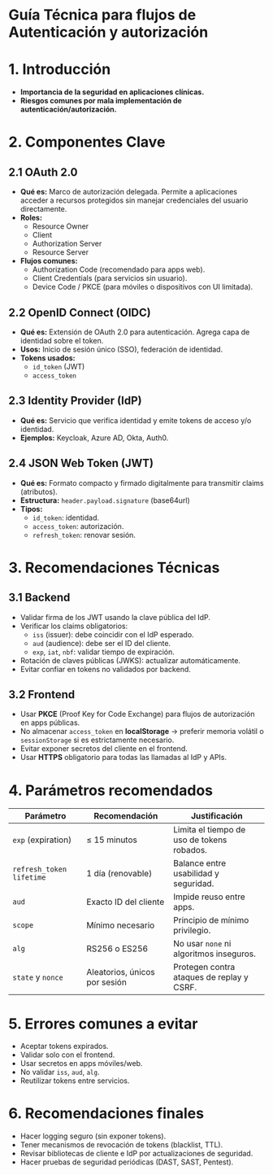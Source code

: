 # Guía Técnica para flujos de Autenticación y autorización

# 1. Introducción
- **Importancia de la seguridad en aplicaciones clínicas.**
- **Riesgos comunes por mala implementación de autenticación/autorización.**

# 2. Componentes Clave

## 2.1 OAuth 2.0
- **Qué es:** Marco de autorización delegada. Permite a aplicaciones acceder a recursos protegidos sin manejar credenciales del usuario directamente.
- **Roles:**
  - Resource Owner
  - Client
  - Authorization Server
  - Resource Server
- **Flujos comunes:**
  - Authorization Code (recomendado para apps web).
  - Client Credentials (para servicios sin usuario).
  - Device Code / PKCE (para móviles o dispositivos con UI limitada).

## 2.2 OpenID Connect (OIDC)
- **Qué es:** Extensión de OAuth 2.0 para autenticación. Agrega capa de identidad sobre el token.
- **Usos:** Inicio de sesión único (SSO), federación de identidad.
- **Tokens usados:**
  - `id_token` (JWT)
  - `access_token`

## 2.3 Identity Provider (IdP)
- **Qué es:** Servicio que verifica identidad y emite tokens de acceso y/o identidad.
- **Ejemplos:** Keycloak, Azure AD, Okta, Auth0.

## 2.4 JSON Web Token (JWT)
- **Qué es:** Formato compacto y firmado digitalmente para transmitir claims (atributos).
- **Estructura:** `header.payload.signature` (base64url)
- **Tipos:**
  - `id_token`: identidad.
  - `access_token`: autorización.
  - `refresh_token`: renovar sesión.

# 3. Recomendaciones Técnicas

## 3.1 Backend
- Validar firma de los JWT usando la clave pública del IdP.
- Verificar los claims obligatorios:
  - `iss` (issuer): debe coincidir con el IdP esperado.
  - `aud` (audience): debe ser el ID del cliente.
  - `exp`, `iat`, `nbf`: validar tiempo de expiración.
- Rotación de claves públicas (JWKS): actualizar automáticamente.
- Evitar confiar en tokens no validados por backend.

## 3.2 Frontend
- Usar **PKCE** (Proof Key for Code Exchange) para flujos de autorización en apps públicas.
- No almacenar `access_token` en **localStorage** → preferir memoria volátil o `sessionStorage` si es estrictamente necesario.
- Evitar exponer secretos del cliente en el frontend.
- Usar **HTTPS** obligatorio para todas las llamadas al IdP y APIs.

# 4. Parámetros recomendados

| Parámetro               | Recomendación             | Justificación                                          |
|-------------------------|---------------------------|--------------------------------------------------------|
| `exp` (expiration)       | ≤ 15 minutos              | Limita el tiempo de uso de tokens robados.             |
| `refresh_token lifetime` | 1 día (renovable)         | Balance entre usabilidad y seguridad.                  |
| `aud`                    | Exacto ID del cliente     | Impide reuso entre apps.                               |
| `scope`                  | Mínimo necesario          | Principio de mínimo privilegio.                        |
| `alg`                    | RS256 o ES256             | No usar `none` ni algoritmos inseguros.                |
| `state` y `nonce`        | Aleatorios, únicos por sesión | Protegen contra ataques de replay y CSRF.             |

# 5. Errores comunes a evitar
- Aceptar tokens expirados.
- Validar solo con el frontend.
- Usar secretos en apps móviles/web.
- No validar `iss`, `aud`, `alg`.
- Reutilizar tokens entre servicios.

# 6. Recomendaciones finales
- Hacer logging seguro (sin exponer tokens).
- Tener mecanismos de revocación de tokens (blacklist, TTL).
- Revisar bibliotecas de cliente e IdP por actualizaciones de seguridad.
- Hacer pruebas de seguridad periódicas (DAST, SAST, Pentest).

